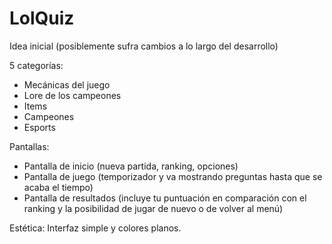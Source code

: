 # LolQuiz

Idea inicial (posiblemente sufra cambios a lo largo del desarrollo)

5 categorías:
- Mecánicas del juego
- Lore de los campeones
- Items
- Campeones
- Esports

Pantallas:
- Pantalla de inicio (nueva partida, ranking, opciones)
- Pantalla de juego (temporizador y va mostrando preguntas hasta que se acaba el tiempo)
- Pantalla de resultados (incluye tu puntuación en comparación con el ranking y la posibilidad de jugar de nuevo o de volver al menú)

Estética:
Interfaz simple y colores planos.
